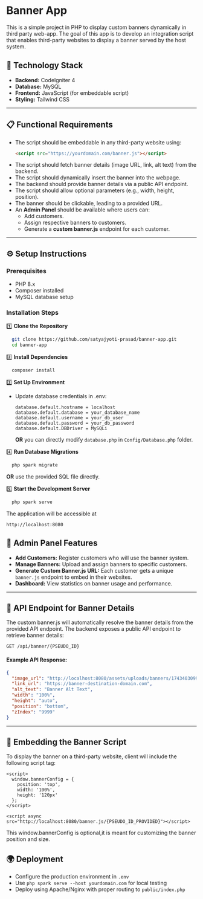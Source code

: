 # Banner App

This is a simple project in PHP to display custom banners dynamically in third party web-app.
The goal of this app is to develop an integration script that enables third-party websites to display a banner served by the host system.

## 🚀 Technology Stack

- **Backend:** CodeIgniter 4
- **Database:** MySQL
- **Frontend:** JavaScript (for embeddable script)
- **Styling:** Tailwind CSS

---

## 📋 Functional Requirements

- The script should be embeddable in any third-party website using:
  ```html
  <script src="https://yourdomain.com/banner.js"></script>
  ```
- The script should fetch banner details (image URL, link, alt text) from the backend.
- The script should dynamically insert the banner into the webpage.
- The backend should provide banner details via a public API endpoint.
- The script should allow optional parameters (e.g., width, height, position).
- The banner should be clickable, leading to a provided URL.
- An **Admin Panel** should be available where users can:
  - Add customers.
  - Assign respective banners to customers.
  - Generate a **custom banner.js** endpoint for each customer.

---

## ⚙️ Setup Instructions

### Prerequisites

- PHP 8.x
- Composer installed
- MySQL database setup

### Installation Steps

1️⃣ **Clone the Repository**

```sh
  git clone https://github.com/satyajyoti-prasad/banner-app.git
  cd banner-app
```

2️⃣ **Install Dependencies**

```sh
  composer install
```

3️⃣ **Set Up Environment**

- Update database credentials in .env:

  ```
  database.default.hostname = localhost
  database.default.database = your_database_name
  database.default.username = your_db_user
  database.default.password = your_db_password
  database.default.DBDriver = MySQLi

  ```

  **OR** you can directly modify `database.php` in `Config/Database.php` folder.

4️⃣ **Run Database Migrations**

```sh
  php spark migrate
```

**OR** use the provided SQL file directly.

5️⃣ **Start the Development Server**

```sh
  php spark serve
```

The application will be accessible at

```
http://localhost:8080
```

## 📂 Admin Panel Features

- **Add Customers:** Register customers who will use the banner system.
- **Manage Banners:** Upload and assign banners to specific customers.
- **Generate Custom Banner.js URL:** Each customer gets a unique `banner.js` endpoint to embed in their websites.
- **Dashboard:** View statistics on banner usage and performance.

---

## 🔗 API Endpoint for Banner Details

The custom banner.js will automatically resolve the banner details from the provided API endpoint.
The backend exposes a public API endpoint to retrieve banner details:

```
GET /api/banner/{PSEUDO_ID}
```

#### Example API Response:

```json
{
  "image_url": "http://localhost:8080/assets/uploads/banners/1743403099_bf376cab008d8b02ea8e.png",
  "link_url": "https://banner-destination-domain.com",
  "alt_text": "Banner Alt Text",
  "width": "100%",
  "height": "auto",
  "position": "bottom",
  "zIndex": "9999"
}
```

---

## 🎯 Embedding the Banner Script

To display the banner on a third-party website, client will include the following script tag:

```
<script>
  window.bannerConfig = {
    position: 'top',
    width: '100%',
    height: '120px'
  };
</script>
```

```
<script async src="http://localhost:8080/banner.js/{PSEUDO_ID_PROVIDED}"></script>
```

This window.bannerConfig is optional,it is meant for customizing the banner position and size.

## 🌍 Deployment

- Configure the production environment in `.env`
- Use `php spark serve --host yourdomain.com` for local testing
- Deploy using Apache/Nginx with proper routing to `public/index.php`
